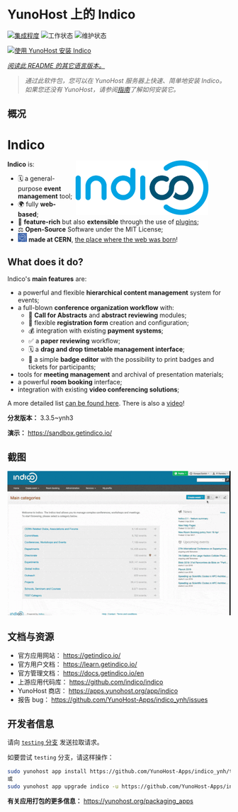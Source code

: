 <!--
注意：此 README 由 <https://github.com/YunoHost/apps/tree/master/tools/readme_generator> 自动生成
请勿手动编辑。
-->

# YunoHost 上的 Indico

[![集成程度](https://apps.yunohost.org/badge/integration/indico)](https://ci-apps.yunohost.org/ci/apps/indico/)
![工作状态](https://apps.yunohost.org/badge/state/indico)
![维护状态](https://apps.yunohost.org/badge/maintained/indico)

[![使用 YunoHost 安装 Indico](https://install-app.yunohost.org/install-with-yunohost.svg)](https://install-app.yunohost.org/?app=indico)

*[阅读此 README 的其它语言版本。](./ALL_README.md)*

> *通过此软件包，您可以在 YunoHost 服务器上快速、简单地安装 Indico。*  
> *如果您还没有 YunoHost，请参阅[指南](https://yunohost.org/install)了解如何安装它。*

## 概况

# Indico 

<img src="https://github.com/indico/indico/raw/master/indico/web/static/images/logo_indico.png"
     align="right"
     width="300"
     style="width: 300px; float: right; margin-right: 50px;">

**Indico** is:
 * 🗓 a general-purpose **event management** tool;
 * 🌍 fully **web-based**;
 * 🧩 **feature-rich** but also **extensible** through the use of [plugins](https://docs.getindico.io/en/stable/plugins/);
 * ⚖️ **Open-Source** Software under the MIT License;
 * <img src="https://raw.githubusercontent.com/indico/assets/master/cern_badge.png" width="20"> **made at CERN**, [the place where the web was born](https://home.cern/science/computing/birth-web)!

## What does it do?
Indico's **main features** are:
 * a powerful and flexible **hierarchical content management** system for events;
 * a full-blown **conference organization workflow** with:
   - 📢 **Call for Abstracts** and **abstract reviewing** modules;
   - 📝 flexible **registration form** creation and configuration;
   - 💰 integration with existing **payment systems**;
   - ✅ a **paper reviewing** workflow;
   - 🗓 a **drag and drop timetable management interface**;
   - 🎫 a simple **badge editor** with the possibility to print badges and tickets for participants;
 * tools for **meeting management** and archival of presentation materials;
 * a powerful **room booking** interface;
 * integration with existing **video conferencing solutions**;

A more detailed list [can be found here](https://getindico.io/features/). There is also a [video](https://www.youtube.com/watch?v=yo8rgg9dOcc)!


**分发版本：** 3.3.5~ynh3

**演示：** <https://sandbox.getindico.io/>

## 截图

![Indico 的截图](./doc/screenshots/sneakpeek.gif)

## 文档与资源

- 官方应用网站： <https://getindico.io/>
- 官方用户文档： <https://learn.getindico.io/>
- 官方管理文档： <https://docs.getindico.io/en>
- 上游应用代码库： <https://github.com/indico/indico>
- YunoHost 商店： <https://apps.yunohost.org/app/indico>
- 报告 bug： <https://github.com/YunoHost-Apps/indico_ynh/issues>

## 开发者信息

请向 [`testing` 分支](https://github.com/YunoHost-Apps/indico_ynh/tree/testing) 发送拉取请求。

如要尝试 `testing` 分支，请这样操作：

```bash
sudo yunohost app install https://github.com/YunoHost-Apps/indico_ynh/tree/testing --debug
或
sudo yunohost app upgrade indico -u https://github.com/YunoHost-Apps/indico_ynh/tree/testing --debug
```

**有关应用打包的更多信息：** <https://yunohost.org/packaging_apps>
